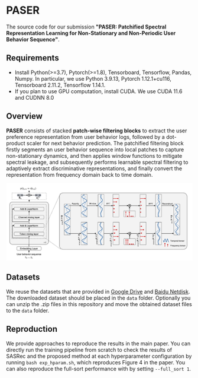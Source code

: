 # PASER
The source code for our submission **"PASER: Patchified Spectral Representation Learning for Non-Stationary and Non-Periodic User Behavior Sequence"**.


## Requirements
* Install Python(>=3.7), Pytorch(>=1.8), Tensorboard, Tensorflow, Pandas, Numpy. In particular, we use Python 3.9.13, Pytorch 1.12.1+cu116, Tensorboard 2.11.2, Tensorflow 1.14.1.
* If you plan to use GPU computation, install CUDA. We use CUDA 11.6 and CUDNN 8.0

## Overview
**PASER** consists of stacked **patch-wise filtering blocks** to extract the user preference representation from user behavior logs, followed by a dot-product scaler for next behavior prediction. The patchified filtering block firstly segments an user behavior sequence into local patches to capture non-stationary dynamics, and then applies window functions to mitigate spectral leakage, and subsequently performs learnable spectral filtering to adaptively extract discriminative representations, and finally convert the representation from frequency domain back to time domain.

![Overall architecture of the proposed method](./diagram.png)
## Datasets

We reuse the datasets that are provided in [Google Drive](https://drive.google.com/drive/folders/1omfrWZiYwmj3eFpIpb-8O29wbt4SVGzP?usp=sharing)
 and [Baidu Netdisk](https://pan.baidu.com/s/1we2eJ_Vz9SM33PoRqPNijQ?pwd=kzq2). The downloaded dataset should be placed in the `data` folder. Optionally you can unzip the .zip files in this repository and move the obtained dataset files to the `data` folder.

## Reproduction

We provide approaches to reproduce the results in the main paper. You can directly run the training pipeline from scratch to check the results of SASRec and the proposed method at each hyperparameter configuration by running `bash exp_hparam.sh`, which reproduces Figure 4 in the paper. You can also reproduce the full-sort performance with by setting `--full_sort 1`.
